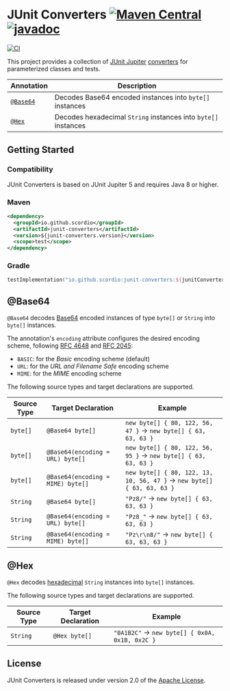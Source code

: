 # JUnit Converters [![Maven Central](https://img.shields.io/maven-central/v/io.github.scordio/junit-converters?label=Maven%20Central)](https://mvnrepository.com/artifact/io.github.scordio/junit-converters) [![javadoc](https://javadoc.io/badge2/io.github.scordio/junit-converters/javadoc.svg)](https://javadoc.io/doc/io.github.scordio/junit-converters)

[![CI](https://github.com/scordio/junit-converters/actions/workflows/main.yml/badge.svg?branch=main)](https://github.com/scordio/junit-converters/actions/workflows/main.yml?query=branch%3Amain)

This project provides a collection of [JUnit Jupiter][]
[converters](https://docs.junit.org/current/user-guide/#writing-tests-parameterized-tests-argument-conversion-explicit)
for parameterized classes and tests.

| Annotation           | Description                                                    |
|----------------------|----------------------------------------------------------------|
| [`@Base64`](#base64) | Decodes Base64 encoded instances into `byte[]` instances       |
| [`@Hex`](#hex)       | Decodes hexadecimal `String` instances into `byte[]` instances |

## Getting Started

### Compatibility

JUnit Converters is based on JUnit Jupiter 5 and requires Java 8 or higher.

### Maven

```xml
<dependency>
  <groupId>io.github.scordio</groupId>
  <artifactId>junit-converters</artifactId>
  <version>${junit-converters.version}</version>
  <scope>test</scope>
</dependency>
```

### Gradle

```kotlin
testImplementation("io.github.scordio:junit-converters:${junitConvertersVersion}")
```

## @Base64

`@Base64` decodes [Base64][] encoded instances of type `byte[]` or `String` into `byte[]` instances.

The annotation's `encoding` attribute configures the desired encoding scheme, following [RFC 4648][] and [RFC 2045][]:

* `BASIC`: for the _Basic_ encoding scheme (default)
* `URL`: for the _URL and Filename Safe_ encoding scheme
* `MIME`: for the _MIME_ encoding scheme

The following source types and target declarations are supported.

| Source Type | Target Declaration                | Example                                                                |
|-------------|-----------------------------------|------------------------------------------------------------------------|
| `byte[]`    | `@Base64 byte[]`                  | `new byte[] { 80, 122, 56, 47 }` → `new byte[] { 63, 63, 63 }`         |
| `byte[]`    | `@Base64(encoding = URL) byte[]`  | `new byte[] { 80, 122, 56, 95 }` → `new byte[] { 63, 63, 63 }`         |
| `byte[]`    | `@Base64(encoding = MIME) byte[]` | `new byte[] { 80, 122, 13, 10, 56, 47 }` → `new byte[] { 63, 63, 63 }` |
| `String`    | `@Base64 byte[]`                  | `"Pz8/"` → `new byte[] { 63, 63, 63 }`                                 |
| `String`    | `@Base64(encoding = URL) byte[]`  | `"Pz8_"` → `new byte[] { 63, 63, 63 }`                                 |
| `String`    | `@Base64(encoding = MIME) byte[]` | `"Pz\r\n8/"` → `new byte[] { 63, 63, 63 }`                             |

## @Hex

`@Hex` decodes [hexadecimal][] `String` instances into `byte[]` instances.

The following source types and target declarations are supported.

| Source Type | Target Declaration | Example                                        |
|-------------|--------------------|------------------------------------------------|
| `String`    | `@Hex byte[]`      | `"0A1B2C"` → `new byte[] { 0x0A, 0x1B, 0x2C }` |

## License

JUnit Converters is released under version 2.0 of the [Apache License][].

[Apache License]: https://www.apache.org/licenses/LICENSE-2.0
[Base64]: https://en.wikipedia.org/wiki/Base64
[hexadecimal]: https://en.wikipedia.org/wiki/Hexadecimal
[JUnit Jupiter]: https://github.com/junit-team/junit-framework
[RFC 2045]: http://www.ietf.org/rfc/rfc2045.txt
[RFC 4648]: http://www.ietf.org/rfc/rfc4648.txt
